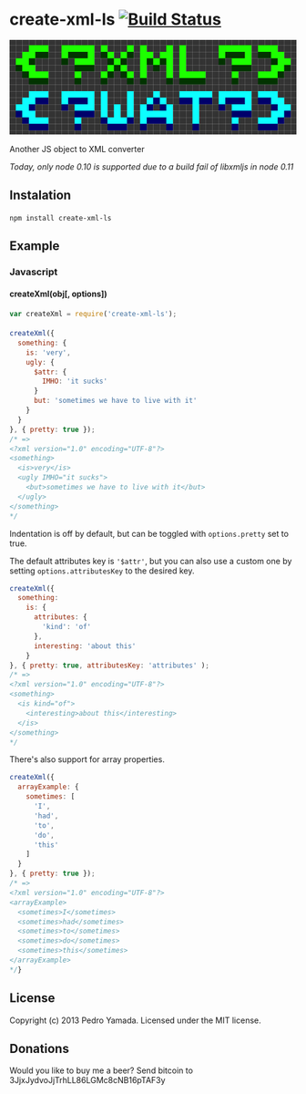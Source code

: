 # create-xml-ls [![Build Status](https://secure.travis-ci.org/yamadapc/create-xml-ls.png?branch=master)](http://travis-ci.org/yamadapc/create-xml-ls)
![](logo.png)

Another JS object to XML converter

*Today, only node 0.10 is supported due to a build fail of libxmljs in node
0.11*

## Instalation

```npm install create-xml-ls```

## Example

### Javascript

#### createXml(obj[, options])

```javascript
var createXml = require('create-xml-ls');

createXml({
  something: {
    is: 'very',
    ugly: {
      $attr: {
        IMHO: 'it sucks'
      }
      but: 'sometimes we have to live with it'
    }
  }
}, { pretty: true });
/* =>
<?xml version="1.0" encoding="UTF-8"?>
<something>
  <is>very</is>
  <ugly IMHO="it sucks">
    <but>sometimes we have to live with it</but>
  </ugly>
</something>
*/
```
Indentation is off by default, but can be toggled with ```options.pretty``` set
to true.

The default attributes key is ```'$attr'```, but you can also use a custom one
by setting ```options.attributesKey``` to the desired key.
```javascript
createXml({
  something:
    is: {
      attributes: {
        'kind': 'of'
      },
      interesting: 'about this'
    }
}, { pretty: true, attributesKey: 'attributes' );
/* =>
<?xml version="1.0" encoding="UTF-8"?>
<something>
  <is kind="of">
    <interesting>about this</interesting>
  </is>
</something>
*/
```

There's also support for array properties.
```javascript
createXml({
  arrayExample: {
    sometimes: [
      'I',
      'had',
      'to',
      'do',
      'this'
    ]
  }
}, { pretty: true });
/* =>
<?xml version="1.0" encoding="UTF-8"?>
<arrayExample>
  <sometimes>I</sometimes>
  <sometimes>had</sometimes>
  <sometimes>to</sometimes>
  <sometimes>do</sometimes>
  <sometimes>this</sometimes>
</arrayExample>
*/}
```

## License
Copyright (c) 2013 Pedro Yamada. Licensed under the MIT license.

## Donations
Would you like to buy me a beer? Send bitcoin to 3JjxJydvoJjTrhLL86LGMc8cNB16pTAF3y
